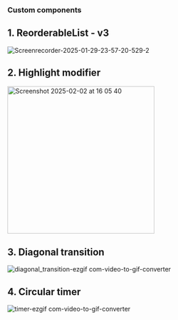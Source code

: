 ### Custom components


## 1. ReorderableList - v3
![Screenrecorder-2025-01-29-23-57-20-529-2](https://github.com/user-attachments/assets/de98142e-ec4a-4b08-9b79-633b193fa1d7)

## 2. Highlight modifier
<img width="330" alt="Screenshot 2025-02-02 at 16 05 40" src="https://github.com/user-attachments/assets/75b64c9a-0bea-4b55-8a16-fc06fb17471d" />


## 3. Diagonal transition
![diagonal_transition-ezgif com-video-to-gif-converter](https://github.com/user-attachments/assets/082994a0-1662-4fd9-a79f-02ccf6db0167)

## 4. Circular timer
![timer-ezgif com-video-to-gif-converter](https://github.com/user-attachments/assets/1af1c9df-3188-497b-be19-bdb66258b5d8)
